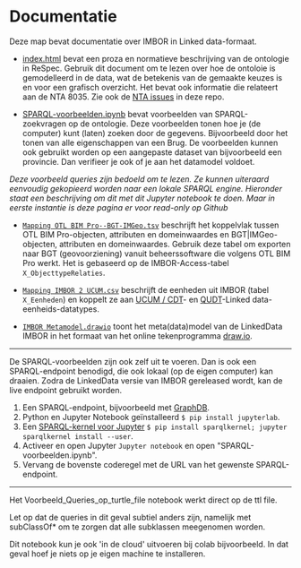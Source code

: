 # Documentatie

Deze map bevat documentatie over IMBOR in Linked data-formaat.

- [index.html](https://stichting-crow.github.io/otl-bim-pro/index.html) bevat een proza en normatieve beschrijving van de ontologie in ReSpec. 
Gebruik dit document om te lezen over hoe de ontoloie is gemodelleerd in de data, wat de betekenis van de gemaakte keuzes is en voor een grafisch overzicht. 
Het bevat ook informatie die relateert aan de NTA 8035. 
Zie ook de [NTA issues](https://github.com/Stichting-CROW/otl-bim-pro/issues?utf8=%E2%9C%93&q=is%3Aissue+label%3Anta-8035) in deze repo. 

- [SPARQL-voorbeelden.ipynb](SPARQL-voorbeelden.ipynb) bevat voorbeelden van SPARQL-zoekvragen op de ontologie.
Deze voorbeelden tonen hoe je (de computer) kunt (laten) zoeken door de gegevens.
Bijvoorbeeld door het tonen van alle eigenschappen van een Brug. 
De voorbeelden kunnen ook gebruikt worden op een aangepaste dataset van bijvoorbeeld een provincie. 
Dan verifieer je ook of je aan het datamodel voldoet. 

_Deze voorbeeld queries zijn bedoeld om te lezen. Ze kunnen uiteraard eenvoudig gekopieerd worden naar een lokale SPARQL engine. Hieronder staat een beschrijving om dit met dit Jupyter notebook te doen. Maar in eerste instantie is deze pagina er voor read-only op Github_

- [`Mapping OTL BIM Pro--BGT-IMGeo.tsv`](https://github.com/Stichting-CROW/imbor/blob/master/docs/Mapping%20OTL%20BIM%20Pro--BGT-IMGeo.tsv) beschrijft het koppelvlak tussen OTL BIM Pro-objecten, attributen en domeinwaardes en BGT|IMGeo-objecten, attributen en domeinwaardes. Gebruik deze tabel om exporten naar BGT (geovoorziening) vanuit beheerssoftware die volgens OTL BIM Pro werkt. Het is gebaseerd op de IMBOR-Access-tabel `X_ObjecttypeRelaties`. 

- [`Mapping IMBOR 2 UCUM.csv`](https://github.com/Stichting-CROW/imbor/blob/master/docs/Mapping%20IMBOR%202%20UCUM.csv) beschrijft de eenheden uit IMBOR (tabel `X_Eenheden`) en koppelt ze aan [UCUM / CDT](https://ci.mines-stetienne.fr/lindt/v2/custom_datatypes.html)- en [QUDT](http://qudt.org/)-Linked data-eenheids-datatypes.  

- [`IMBOR Metamodel.drawio`](https://github.com/Stichting-CROW/imbor/blob/master/docs/IMBOR%20Metamodel.drawio) toont het meta(data)model van de LinkedData IMBOR in het formaat van het online tekenprogramma [draw.io](http://draw.io/).

---

De SPARQL-voorbeelden zijn ook zelf uit te voeren. 
Dan is ook een SPARQL-endpoint benodigd, die ook lokaal (op de eigen computer) kan draaien. Zodra de LinkedData versie van IMBOR gereleased wordt, kan de live endpoint gebruikt worden.

1. Een SPARQL-endpoint, bijvoorbeeld met [GraphDB](http://ontotext.com/).  
1. Python en Jupyter Notebook geïnstalleerd `$ pip install jupyterlab`. 
1. Een [SPARQL-kernel voor Jupyter](https://github.com/paulovn/sparql-kernel) `$ pip install sparqlkernel; jupyter sparqlkernel install --user`.
1. Activeer en open Jupyter `Jupyter notebook` en open "SPARQL-voorbeelden.ipynb". 
1. Vervang de bovenste coderegel met de URL van het gewenste SPARQL-endpoint.

---

Het Voorbeeld_Queries_op_turtle_file notebook werkt direct op de ttl file.

Let op dat de queries in dit geval subtiel anders zijn, namelijk met subClassOf* om te zorgen dat alle subklassen meegenomen worden.

Dit notebook kun je ook 'in de cloud' uitvoeren bij colab bijvoorbeeld. In dat geval hoef je niets op je eigen machine te installeren.



